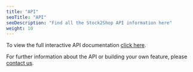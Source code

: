 ```yaml
---
title: "API"
seoTitle: "API"
seoDescription: "Find all the Stock2Shop API information here"
weight: 10
---
```


To view the full interactive API documentation [click here](https://app.stock2shop.com/docs). 

For further information about the API or building your own feature, please [contact us](/contact-us).